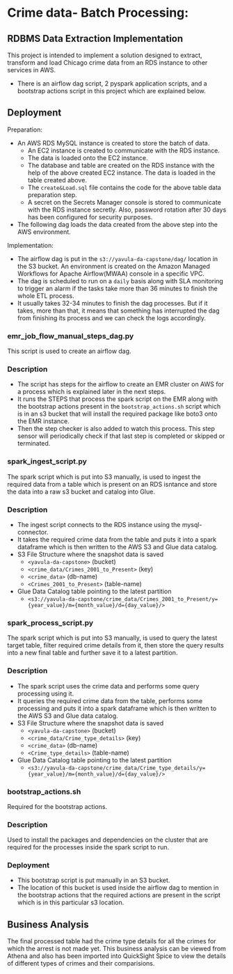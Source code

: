 # Crime data- Batch Processing:
## RDBMS Data Extraction Implementation 
This project is intended to implement a solution designed to extract, transform and load Chicago crime data from an RDS instance to other services in AWS.
- There is an airflow dag script, 2 pyspark application scripts, and a bootstrap actions script in this project which are explained below.

## Deployment
Preparation:
- An AWS RDS MySQL instance is created to store the batch of data.
   - An EC2 instance is created to communicate with the RDS instance. 
   - The data is loaded onto the EC2 instance. 
   - The database and table are created on the RDS instance with the help of the above created EC2 instance. The data is loaded in the table created above.
   - The `create&Load.sql` file contains the code for the above table data preparation step.
   - A secret on the Secrets Manager console is stored to communicate with the RDS instance secretly. Also, password rotation after 30 days has been configured for security purposes.
- The following dag loads the data created from the above step into the AWS environment.

Implementation:
-  The airflow dag is put in the `s3://yavula-da-capstone/dag/` location in the S3 bucket. An environment is created on the Amazon Managed Workflows for Apache Airflow(MWAA) console in a specific VPC. 
- The dag is scheduled to run on a `daily` basis along with SLA monitoring to trigger an alarm if the tasks take more than 36 minutes to finish the whole ETL process.
- It usually takes 32-34 minutes to finish the dag processes. But if it takes, more than that, it means that something has interrupted the dag from finishing its process and we can check the logs accordingly. 
### emr_job_flow_manual_steps_dag.py
This script is used to create an airflow dag.
### Description
- The script has steps for the airflow to create an EMR cluster on AWS for a process which is explained later in the next steps. 
- It runs the STEPS that process the spark script on the EMR along with the bootstrap actions present in the `bootstrap_actions.sh` script which is in an s3 bucket that will install the required package like boto3 onto the EMR instance. 
- Then the step checker is also added to watch this process. This step sensor will periodically check if that last step is completed or skipped or terminated.

### spark_ingest_script.py
The spark script which is put into S3 manually, is used to ingest the required data from a table which is present on an RDS isntance and store the data into a raw s3 bucket and catalog into Glue.
### Description
- The ingest script connects to the RDS instance using the mysql-connector.
- It takes the required crime data from the table and puts it into a spark dataframe which is then written to the AWS S3 and Glue data catalog.
- S3 File Structure where the snapshot data is saved
   - `<yavula-da-capstone>` (bucket)
   - `<crime_data/Crimes_2001_to_Present>` (key)
   - `<crime_data>` (db-name)
   - `<Crimes_2001_to_Present>` (table-name)
- Glue Data Catalog table pointing to the latest partition 
   - `<s3://yavula-da-capstone/crime_data/Crimes_2001_to_Present/y={year_value}/m={month_value}/d={day_value}/>`

### spark_process_script.py
The spark script which is put into S3 manually, is used to query the latest target table, filter required crime details from it, then store the query results into a new final table and further save it to a latest partition.
### Description
- The spark script uses the crime data and performs some query processing using it.
- It queries the required crime data from the table, performs some processing and puts it into a spark dataframe which is then written to the AWS S3 and Glue data catalog.
- S3 File Structure where the snapshot data is saved
   - `<yavula-da-capstone>` (bucket)
   - `<crime_data/Crime_type_details>` (key)
   - `<crime_data>` (db-name)
   - `<Crime_type_details>` (table-name)
- Glue Data Catalog table pointing to the latest partition 
   - `<s3://yavula-da-capstone/crime_data/Crime_type_details/y={year_value}/m={month_value}/d={day_value}/>`

 ### bootstrap_actions.sh
 Required for the bootstrap actions.
### Description
Used to install the packages and dependencies on the cluster that are required for the processes inside the spark script to run.
### Deployment
- This bootstrap script is put manually in an S3 bucket.
- The location of this bucket is used inside the airflow dag to mention in the bootstrap actions that the required actions are present in the script which is in this particular s3 location. 

## Business Analysis

The final processed table had the crime type details for all the crimes for which the arrest is not made yet. This business analysis can be viewed from Athena and also has been imported into QuickSight Spice to view the details of different types of crimes and their comparisions. 